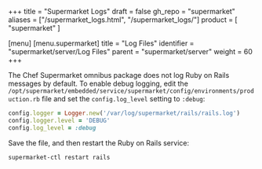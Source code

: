 +++
title = "Supermarket Logs"
draft = false
gh_repo = "supermarket"
aliases = ["/supermarket_logs.html", "/supermarket_logs/"]
product = [ "supermarket" ]

[menu]
  [menu.supermarket]
    title = "Log Files"
    identifier = "supermarket/server/Log Files"
    parent = "supermarket/server"
    weight = 60
+++

The Chef Supermarket omnibus package does not log Ruby on Rails messages
by default. To enable debug logging, edit the
`/opt/supermarket/embedded/service/supermarket/config/environments/production.rb`
file and set the `config.log_level` setting to `:debug`:

```ruby
config.logger = Logger.new('/var/log/supermarket/rails/rails.log')
config.logger.level = 'DEBUG'
config.log_level = :debug
```

Save the file, and then restart the Ruby on Rails service:

```bash
supermarket-ctl restart rails
```
